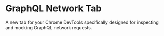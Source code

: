 # GraphQL Network Tab

A new tab for your Chrome DevTools specifically designed for inspecting and mocking GraphQL network requests.

